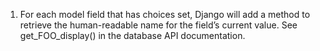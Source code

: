 1. For each model field that has choices set, Django will add a method to retrieve the human-readable name for the field’s current value. See get_FOO_display() in the database API documentation.
